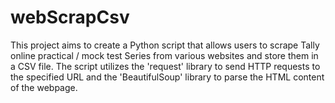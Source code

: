 # webScrapCsv
This project aims to create a Python script that allows users to scrape Tally online practical / mock test Series from various websites and store them in a CSV file. The script utilizes the 'request' library to send HTTP requests to the specified URL and the 'BeautifulSoup' library to parse the HTML content of the webpage.
